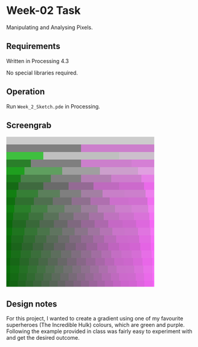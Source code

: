 # Week-02 Task

Manipulating and Analysing Pixels.

## Requirements

Written in Processing 4.3

No special libraries required.

## Operation

Run `Week_2_Sketch.pde` in Processing.

## Screengrab

![image alt](https://github.com/Jollyboytheo/Computational-Practices-Sound-and-Image-Processing-/blob/ffc3bf04285345f1cf62e98aa31addeaf927f7c8/Week%201/Week%201/Screenshot%20(1).png)


## Design notes

For this project, I wanted to create a gradient using one of my favourite superheroes (The Incredible Hulk) colours, which are green and purple. Following the example provided in class was fairly easy to experiment with and get the desired outcome. 
